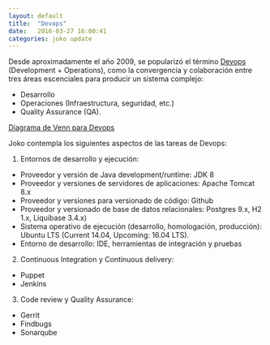 ```yaml
---
layout: default
title:  "Devops"
date:   2016-03-27 16:00:41
categories: joko update
---
```


Desde aproximadamente el año 2009, se popularizó el término [Devops](https://en.wikipedia.org/wiki/DevOps) (Development + Operations), como la convergencia y colaboración entre tres áreas escenciales para producir un sistema complejo: 

- Desarrollo
- Operaciones (Infraestructura, seguridad, etc.)
- Quality Assurance (QA). 

[Diagrama de Venn para Devops](https://upload.wikimedia.org/wikipedia/commons/thumb/b/b5/Devops.svg/330px-Devops.svg.png)

Joko contempla los siguientes aspectos de las tareas de Devops:

1. Entornos de desarrollo y ejecución: 
- Proveedor y versión de Java development/runtime: JDK 8
- Proveedor y versiones de servidores de aplicaciones: Apache Tomcat 8.x
- Proveedor y versiones para versionado de código: Github
- Proveedor y versionado de base de datos relacionales: Postgres 9.x, H2 1.x, Liquibase 3.4.x)
- Sistema operativo de ejecución (desarrollo, homologación, producción): Ubuntu LTS (Current 14.04, Upcoming: 16.04 LTS).
- Entorno de desarrollo: IDE, herramientas de integración y pruebas

2. Continuous Integration y Continuous delivery:
- Puppet 
- Jenkins 
3. Code review y Quality Assurance: 
- Gerrit
- Findbugs
- Sonarqube
